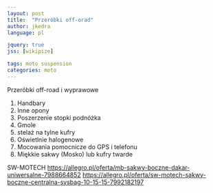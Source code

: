 ```yaml
---
layout: post
title:  "Przeróbki off-orad"
author: jkedra
language: pl

jquery: true
jss: [wikipize]

tags: moto suspension
categories: moto
---
```


Przeróbki off-road i wyprawowe

1. Handbary
2. Inne opony
3. Poszerzenie stopki podnóżka
4. Gmole
5. stelaż na tylne kufry
6. Oświetlnie halogenowe
7. Mocowania pomocnicze do GPS i telefonu
8. Miękkie sakwy (Mosko) lub kufry twarde

SW-MOTECH
https://allegro.pl/oferta/mb-sakwy-boczne-dakar-uniwersalne-7988664852
https://allegro.pl/oferta/sw-motech-sakwy-boczne-centralna-sysbag-10-15-15-7992182197
